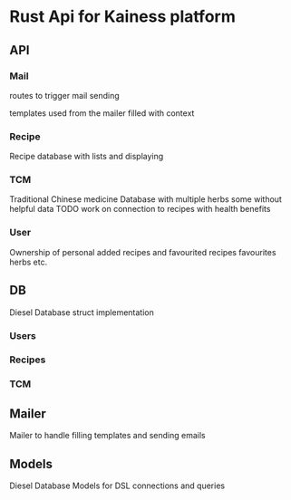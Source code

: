 # Rust Api for Kainess platform

## API 
### Mail
routes to trigger mail sending

templates used from the mailer filled with context

### Recipe
Recipe database with lists and displaying

### TCM
Traditional Chinese medicine Database with multiple herbs some without helpful data
TODO work on connection to recipes with health benefits
### User
Ownership of personal added recipes and favourited recipes
favourites herbs
etc.


## DB
Diesel Database struct implementation 
### Users
### Recipes
### TCM

## Mailer

Mailer to handle filling templates and sending emails

## Models

Diesel Database Models for DSL connections and queries 
